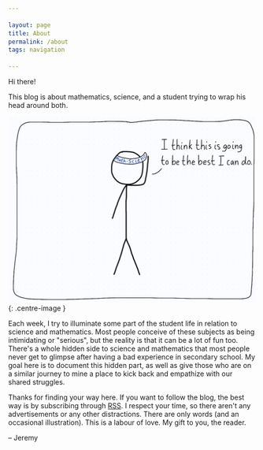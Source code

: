 ```yaml
---

layout: page
title: About
permalink: /about
tags: navigation

---
```


Hi there!

This blog is about mathematics, science, and a student trying to wrap his head around both.

![The converse problem.](/images/About.png){: .centre-image }

Each week, I try to illuminate some part of the student life in relation to science and mathematics. Most people conceive of these subjects as being intimidating or "serious", but the reality is that it can be a lot of fun too. There's a whole hidden side to science and mathematics that most people never get to glimpse after having a bad experience in secondary school. My goal here is to document this hidden part, as well as give those who are on a similar journey to mine a place to kick back and empathize with our shared struggles.

Thanks for finding your way here. If you want to follow the blog, the best way is by subscribing through [RSS](https://jeremycote.me/feed). I respect your time, so there aren't any advertisements or any other distractions. There are only words (and an occasional illustration). This is a labour of love. My gift to you, the reader.

&#8211; Jeremy
